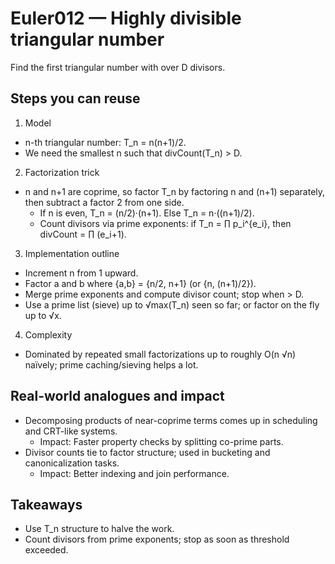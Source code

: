 # Euler012 — Highly divisible triangular number

Find the first triangular number with over D divisors.

## Steps you can reuse

1) Model
- n-th triangular number: T_n = n(n+1)/2.
- We need the smallest n such that divCount(T_n) > D.

2) Factorization trick
- n and n+1 are coprime, so factor T_n by factoring n and (n+1) separately, then subtract a factor 2 from one side.
  - If n is even, T_n = (n/2)·(n+1). Else T_n = n·((n+1)/2).
  - Count divisors via prime exponents: if T_n = ∏ p_i^{e_i}, then divCount = ∏ (e_i+1).

3) Implementation outline
- Increment n from 1 upward.
- Factor a and b where {a,b} = {n/2, n+1} (or {n, (n+1)/2}).
- Merge prime exponents and compute divisor count; stop when > D.
- Use a prime list (sieve) up to √max(T_n) seen so far; or factor on the fly up to √x.

4) Complexity
- Dominated by repeated small factorizations up to roughly O(n √n) naïvely; prime caching/sieving helps a lot.

## Real-world analogues and impact
- Decomposing products of near-coprime terms comes up in scheduling and CRT-like systems.
  - Impact: Faster property checks by splitting co-prime parts.
- Divisor counts tie to factor structure; used in bucketing and canonicalization tasks.
  - Impact: Better indexing and join performance.

## Takeaways
- Use T_n structure to halve the work.
- Count divisors from prime exponents; stop as soon as threshold exceeded.
